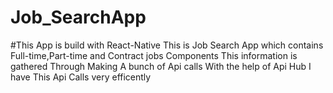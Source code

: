 # Job_SearchApp
#This App is build with React-Native
This is Job Search App which contains Full-time,Part-time and Contract jobs Components
This information is gathered Through Making A bunch of Api calls 
With the help of Api Hub I have This Api Calls very efficently 
